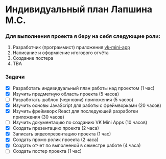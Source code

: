# Индивидуальный план Лапшина М.С.

### Для выполнения проекта я беру на себя следующие роли:
1) Разработчик (программист) приложения [vk-mini-app](https://github.com/k3k1488/vk-mini-app)
2) Написание и оформление итогового отчёта
3) Создание постера
4) TBA

### Задачи
- [x] Разработать индивидуальный план работы над проектом (1 час)
- [x] Изучить предметную область проекта (5 часов)
- [ ] Разработать шаблон (черновик) приложения (5 часов)
- [x] Изучить основы JavaScript для работы с фреймворками (20 часов)
- [x] Изучить фреймворк React для последующей разработки приложения (30 часов)
- [ ] Изучить документацию по созданию VK Mini Apps (10 часов)
- [x] Создать презентацию проекта (2 часа)
- [x] Записать видеопрезентацию проекта (1 час)
- [x] Создать промо ролик проекта (2 часа)
- [x] Создать отчет по выполненой в семестре работе (4 часа)
- [ ] Создать постер проекта (1 час)
